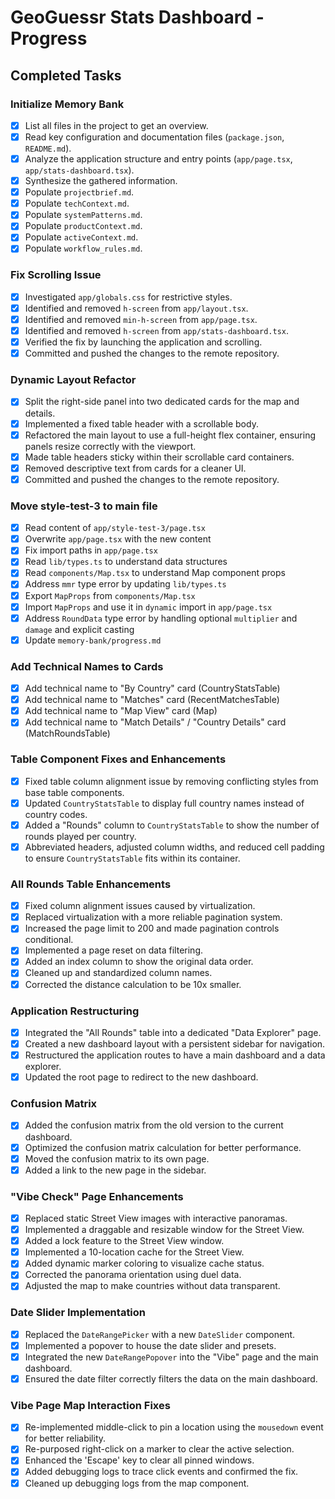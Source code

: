 # GeoGuessr Stats Dashboard - Progress

## Completed Tasks

### Initialize Memory Bank

*   [x] List all files in the project to get an overview.
*   [x] Read key configuration and documentation files (`package.json`, `README.md`).
*   [x] Analyze the application structure and entry points (`app/page.tsx`, `app/stats-dashboard.tsx`).
*   [x] Synthesize the gathered information.
*   [x] Populate `projectbrief.md`.
*   [x] Populate `techContext.md`.
*   [x] Populate `systemPatterns.md`.
*   [x] Populate `productContext.md`.
*   [x] Populate `activeContext.md`.
*   [x] Populate `workflow_rules.md`.

### Fix Scrolling Issue

*   [x] Investigated `app/globals.css` for restrictive styles.
*   [x] Identified and removed `h-screen` from `app/layout.tsx`.
*   [x] Identified and removed `min-h-screen` from `app/page.tsx`.
*   [x] Identified and removed `h-screen` from `app/stats-dashboard.tsx`.
*   [x] Verified the fix by launching the application and scrolling.
*   [x] Committed and pushed the changes to the remote repository.

### Dynamic Layout Refactor

*   [x] Split the right-side panel into two dedicated cards for the map and details.
*   [x] Implemented a fixed table header with a scrollable body.
*   [x] Refactored the main layout to use a full-height flex container, ensuring panels resize correctly with the viewport.
*   [x] Made table headers sticky within their scrollable card containers.
*   [x] Removed descriptive text from cards for a cleaner UI.
*   [x] Committed and pushed the changes to the remote repository.

### Move style-test-3 to main file

*   [x] Read content of `app/style-test-3/page.tsx`
*   [x] Overwrite `app/page.tsx` with the new content
*   [x] Fix import paths in `app/page.tsx`
*   [x] Read `lib/types.ts` to understand data structures
*   [x] Read `components/Map.tsx` to understand Map component props
*   [x] Address `mmr` type error by updating `lib/types.ts`
*   [x] Export `MapProps` from `components/Map.tsx`
*   [x] Import `MapProps` and use it in `dynamic` import in `app/page.tsx`
*   [x] Address `RoundData` type error by handling optional `multiplier` and `damage` and explicit casting
*   [x] Update `memory-bank/progress.md`

### Add Technical Names to Cards

*   [x] Add technical name to "By Country" card (CountryStatsTable)
*   [x] Add technical name to "Matches" card (RecentMatchesTable)
*   [x] Add technical name to "Map View" card (Map)
*   [x] Add technical name to "Match Details" / "Country Details" card (MatchRoundsTable)

### Table Component Fixes and Enhancements

*   [x] Fixed table column alignment issue by removing conflicting styles from base table components.
*   [x] Updated `CountryStatsTable` to display full country names instead of country codes.
*   [x] Added a "Rounds" column to `CountryStatsTable` to show the number of rounds played per country.
*   [x] Abbreviated headers, adjusted column widths, and reduced cell padding to ensure `CountryStatsTable` fits within its container.

### All Rounds Table Enhancements

*   [x] Fixed column alignment issues caused by virtualization.
*   [x] Replaced virtualization with a more reliable pagination system.
*   [x] Increased the page limit to 200 and made pagination controls conditional.
*   [x] Implemented a page reset on data filtering.
*   [x] Added an index column to show the original data order.
*   [x] Cleaned up and standardized column names.
*   [x] Corrected the distance calculation to be 10x smaller.

### Application Restructuring

*   [x] Integrated the "All Rounds" table into a dedicated "Data Explorer" page.
*   [x] Created a new dashboard layout with a persistent sidebar for navigation.
*   [x] Restructured the application routes to have a main dashboard and a data explorer.
*   [x] Updated the root page to redirect to the new dashboard.

### Confusion Matrix

*   [x] Added the confusion matrix from the old version to the current dashboard.
*   [x] Optimized the confusion matrix calculation for better performance.
*   [x] Moved the confusion matrix to its own page.
*   [x] Added a link to the new page in the sidebar.

### "Vibe Check" Page Enhancements

*   [x] Replaced static Street View images with interactive panoramas.
*   [x] Implemented a draggable and resizable window for the Street View.
*   [x] Added a lock feature to the Street View window.
*   [x] Implemented a 10-location cache for the Street View.
*   [x] Added dynamic marker coloring to visualize cache status.
*   [x] Corrected the panorama orientation using duel data.
*   [x] Adjusted the map to make countries without data transparent.

### Date Slider Implementation

*   [x] Replaced the `DateRangePicker` with a new `DateSlider` component.
*   [x] Implemented a popover to house the date slider and presets.
*   [x] Integrated the new `DateRangePopover` into the "Vibe" page and the main dashboard.
*   [x] Ensured the date filter correctly filters the data on the main dashboard.

### Vibe Page Map Interaction Fixes

*   [x] Re-implemented middle-click to pin a location using the `mousedown` event for better reliability.
*   [x] Re-purposed right-click on a marker to clear the active selection.
*   [x] Enhanced the 'Escape' key to clear all pinned windows.
*   [x] Added debugging logs to trace click events and confirmed the fix.
*   [x] Cleaned up debugging logs from the map component.
